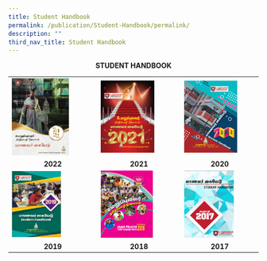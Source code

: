 ```yaml
---
title: Student Handbook
permalink: /publication/Student-Handbook/permalink/
description: ""
third_nav_title: Student Handbook
---
```

<b><center>STUDENT HANDBOOK <center><b>
	
|                                                                           |                                              |                                                                           |
|---------------------------------------------------------------------------|---------------------------------------------------------------------|----------------------------------------------------|
|                    <img src="/images/STUDENT/2022.png" alt="https://drive.google.com/file/d/1P608bOZat_bmzTIYL40I64oH3gdO-l-P/view?usp=sharing"  style="width:70%" />                    |                    <img src="/images/STUDENT/2021.png"   style="width:70%" />                    |                    <img src="/images/STUDENT/2020.png"   style="width:75%" />                    |
|     <b><center>2022 |     <b><center>2021 |     <b><center>2020 |
|                    <img src="/images/STUDENT/2019.png"   style="width:60%" />                    |                    <img src="/images/STUDENT/2018.png"   style="width:68%" />                  |                    <img src="/images/STUDENT/2017.png"   style="width:70%" />                     |
|     <b><center>2019 |     <b><center>2018  |     <b><center>2017 | |